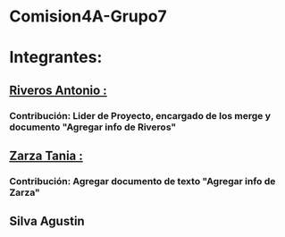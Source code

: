 # Comision4A-Grupo7

# Integrantes:
## [Riveros Antonio :](https://github.com/Antonio-Riveros)
### Contribución: Lider de Proyecto, encargado de los merge y documento "Agregar info de Riveros"
## [Zarza Tania :](https://github.com/MaguiZarza)
### Contribución: Agregar documento de texto "Agregar info de Zarza"
## Silva Agustin
